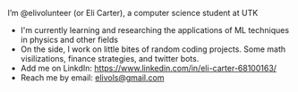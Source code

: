 I’m @elivolunteer (or Eli Carter), a computer science student at UTK
- I'm currently learning and researching the applications of ML techniques in physics and other fields
- On the side, I work on little bites of random coding projects. Some math visilizations, finance strategies, and twitter bots.
- Add me on LinkdIn: https://www.linkedin.com/in/eli-carter-68100163/
- Reach me by email: elivols@gmail.com

<!---
elivolunteer/elivolunteer is a ✨ special ✨ repository because its `README.md` (this file) appears on your GitHub profile.
You can click the Preview link to take a look at your changes.
--->
